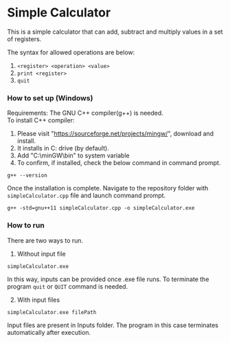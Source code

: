 # Simple Calculator
This is a simple calculator that can add, subtract and multiply values in a set of registers.

The syntax for allowed operations are below:
1. `<register> <operation> <value>`
2. `print <register>`
3. `quit`

### How to set up (Windows)
Requirements: The GNU C++ compiler(g++) is needed. <br/>
To install C++ compiler:
1. Please visit "https://sourceforge.net/projects/mingw/", download and install.
2. It installs in C: drive (by default).
3. Add "C:\minGW\bin" to system variable
4. To confirm, if installed, check the below command in command prompt.

```
g++ --version
```

Once the installation is complete.
Navigate to the repository folder with `simpleCalculator.cpp` file and launch command prompt.
```
g++ -std=gnu++11 simpleCalculator.cpp -o simpleCalculator.exe
```

### How to run
There are two ways to run.
1. Without input file 
```
simpleCalculator.exe
```
In this way, inputs can be provided once .exe file runs.
To terminate the program `quit` or `QUIT` command is needed.

2. With input files
```
simpleCalculator.exe filePath
```
Input files are present in Inputs folder.
The program in this case terminates automatically after execution.
